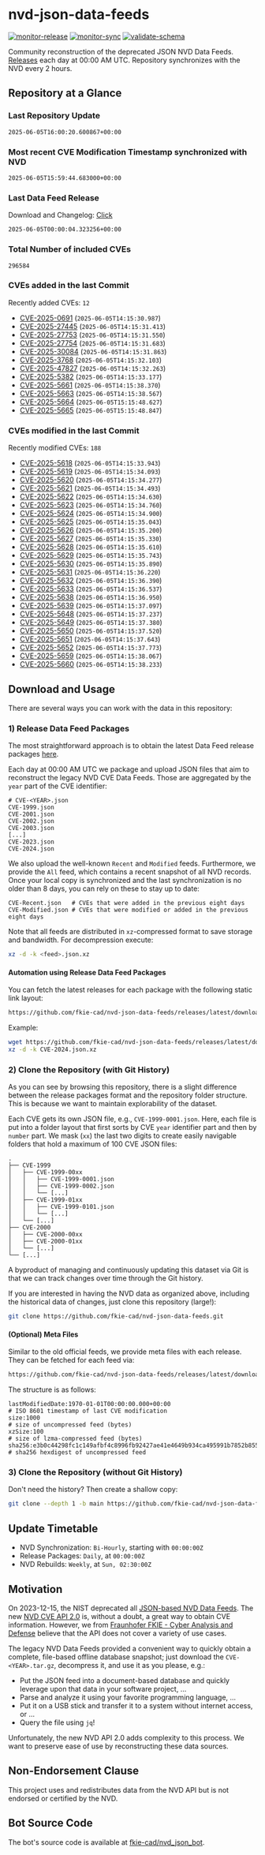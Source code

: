 # nvd-json-data-feeds

[![monitor-release](https://github.com/fkie-cad/nvd-json-data-feeds/actions/workflows/monitor_release.yml/badge.svg)](https://github.com/fkie-cad/nvd-json-data-feeds/actions/workflows/monitor_release.yml)
[![monitor-sync](https://github.com/fkie-cad/nvd-json-data-feeds/actions/workflows/monitor_sync.yml/badge.svg)](https://github.com/fkie-cad/nvd-json-data-feeds/actions/workflows/monitor_sync.yml)
[![validate-schema](https://github.com/fkie-cad/nvd-json-data-feeds/actions/workflows/validate_schema.yml/badge.svg)](https://github.com/fkie-cad/nvd-json-data-feeds/actions/workflows/validate_schema.yml)

Community reconstruction of the deprecated JSON NVD Data Feeds.
[Releases](https://github.com/fkie-cad/nvd-json-data-feeds/releases/latest) each day at 00:00 AM UTC.
Repository synchronizes with the NVD every 2 hours.

## Repository at a Glance

### Last Repository Update

```plain
2025-06-05T16:00:20.600867+00:00
```

### Most recent CVE Modification Timestamp synchronized with NVD

```plain
2025-06-05T15:59:44.683000+00:00
```

### Last Data Feed Release

Download and Changelog: [Click](https://github.com/fkie-cad/nvd-json-data-feeds/releases/latest)

```plain
2025-06-05T00:00:04.323256+00:00
```

### Total Number of included CVEs

```plain
296584
```

### CVEs added in the last Commit

Recently added CVEs: `12`

- [CVE-2025-0691](CVE-2025/CVE-2025-06xx/CVE-2025-0691.json) (`2025-06-05T14:15:30.987`)
- [CVE-2025-27445](CVE-2025/CVE-2025-274xx/CVE-2025-27445.json) (`2025-06-05T14:15:31.413`)
- [CVE-2025-27753](CVE-2025/CVE-2025-277xx/CVE-2025-27753.json) (`2025-06-05T14:15:31.550`)
- [CVE-2025-27754](CVE-2025/CVE-2025-277xx/CVE-2025-27754.json) (`2025-06-05T14:15:31.683`)
- [CVE-2025-30084](CVE-2025/CVE-2025-300xx/CVE-2025-30084.json) (`2025-06-05T14:15:31.863`)
- [CVE-2025-3768](CVE-2025/CVE-2025-37xx/CVE-2025-3768.json) (`2025-06-05T14:15:32.103`)
- [CVE-2025-47827](CVE-2025/CVE-2025-478xx/CVE-2025-47827.json) (`2025-06-05T14:15:32.263`)
- [CVE-2025-5382](CVE-2025/CVE-2025-53xx/CVE-2025-5382.json) (`2025-06-05T14:15:33.177`)
- [CVE-2025-5661](CVE-2025/CVE-2025-56xx/CVE-2025-5661.json) (`2025-06-05T14:15:38.370`)
- [CVE-2025-5663](CVE-2025/CVE-2025-56xx/CVE-2025-5663.json) (`2025-06-05T14:15:38.567`)
- [CVE-2025-5664](CVE-2025/CVE-2025-56xx/CVE-2025-5664.json) (`2025-06-05T15:15:48.627`)
- [CVE-2025-5665](CVE-2025/CVE-2025-56xx/CVE-2025-5665.json) (`2025-06-05T15:15:48.847`)


### CVEs modified in the last Commit

Recently modified CVEs: `188`

- [CVE-2025-5618](CVE-2025/CVE-2025-56xx/CVE-2025-5618.json) (`2025-06-05T14:15:33.943`)
- [CVE-2025-5619](CVE-2025/CVE-2025-56xx/CVE-2025-5619.json) (`2025-06-05T14:15:34.093`)
- [CVE-2025-5620](CVE-2025/CVE-2025-56xx/CVE-2025-5620.json) (`2025-06-05T14:15:34.277`)
- [CVE-2025-5621](CVE-2025/CVE-2025-56xx/CVE-2025-5621.json) (`2025-06-05T14:15:34.493`)
- [CVE-2025-5622](CVE-2025/CVE-2025-56xx/CVE-2025-5622.json) (`2025-06-05T14:15:34.630`)
- [CVE-2025-5623](CVE-2025/CVE-2025-56xx/CVE-2025-5623.json) (`2025-06-05T14:15:34.760`)
- [CVE-2025-5624](CVE-2025/CVE-2025-56xx/CVE-2025-5624.json) (`2025-06-05T14:15:34.900`)
- [CVE-2025-5625](CVE-2025/CVE-2025-56xx/CVE-2025-5625.json) (`2025-06-05T14:15:35.043`)
- [CVE-2025-5626](CVE-2025/CVE-2025-56xx/CVE-2025-5626.json) (`2025-06-05T14:15:35.200`)
- [CVE-2025-5627](CVE-2025/CVE-2025-56xx/CVE-2025-5627.json) (`2025-06-05T14:15:35.330`)
- [CVE-2025-5628](CVE-2025/CVE-2025-56xx/CVE-2025-5628.json) (`2025-06-05T14:15:35.610`)
- [CVE-2025-5629](CVE-2025/CVE-2025-56xx/CVE-2025-5629.json) (`2025-06-05T14:15:35.743`)
- [CVE-2025-5630](CVE-2025/CVE-2025-56xx/CVE-2025-5630.json) (`2025-06-05T14:15:35.890`)
- [CVE-2025-5631](CVE-2025/CVE-2025-56xx/CVE-2025-5631.json) (`2025-06-05T14:15:36.220`)
- [CVE-2025-5632](CVE-2025/CVE-2025-56xx/CVE-2025-5632.json) (`2025-06-05T14:15:36.390`)
- [CVE-2025-5633](CVE-2025/CVE-2025-56xx/CVE-2025-5633.json) (`2025-06-05T14:15:36.537`)
- [CVE-2025-5638](CVE-2025/CVE-2025-56xx/CVE-2025-5638.json) (`2025-06-05T14:15:36.950`)
- [CVE-2025-5639](CVE-2025/CVE-2025-56xx/CVE-2025-5639.json) (`2025-06-05T14:15:37.097`)
- [CVE-2025-5648](CVE-2025/CVE-2025-56xx/CVE-2025-5648.json) (`2025-06-05T14:15:37.237`)
- [CVE-2025-5649](CVE-2025/CVE-2025-56xx/CVE-2025-5649.json) (`2025-06-05T14:15:37.380`)
- [CVE-2025-5650](CVE-2025/CVE-2025-56xx/CVE-2025-5650.json) (`2025-06-05T14:15:37.520`)
- [CVE-2025-5651](CVE-2025/CVE-2025-56xx/CVE-2025-5651.json) (`2025-06-05T14:15:37.643`)
- [CVE-2025-5652](CVE-2025/CVE-2025-56xx/CVE-2025-5652.json) (`2025-06-05T14:15:37.773`)
- [CVE-2025-5659](CVE-2025/CVE-2025-56xx/CVE-2025-5659.json) (`2025-06-05T14:15:38.067`)
- [CVE-2025-5660](CVE-2025/CVE-2025-56xx/CVE-2025-5660.json) (`2025-06-05T14:15:38.233`)


## Download and Usage

There are several ways you can work with the data in this repository:

### 1) Release Data Feed Packages

The most straightforward approach is to obtain the latest Data Feed release packages [here](https://github.com/fkie-cad/nvd-json-data-feeds/releases/latest).

Each day at 00:00 AM UTC we package and upload JSON files that aim to reconstruct the legacy NVD CVE Data Feeds.
Those are aggregated by the `year` part of the CVE identifier:

```
# CVE-<YEAR>.json
CVE-1999.json
CVE-2001.json
CVE-2002.json
CVE-2003.json
[...]
CVE-2023.json
CVE-2024.json
```

We also upload the well-known `Recent` and `Modified` feeds.
Furthermore, we provide the `All` feed, which contains a recent snapshot of all NVD records.
Once your local copy is synchronized and the last synchronization is no older than 8 days, you can rely on these to stay up to date:

```plain
CVE-Recent.json   # CVEs that were added in the previous eight days
CVE-Modified.json # CVEs that were modified or added in the previous eight days
```

Note that all feeds are distributed in `xz`-compressed format to save storage and bandwidth.
For decompression execute:

```sh
xz -d -k <feed>.json.xz
```

#### Automation using Release Data Feed Packages

You can fetch the latest releases for each package with the following static link layout:

```sh
https://github.com/fkie-cad/nvd-json-data-feeds/releases/latest/download/CVE-<YEAR>.json.xz
```

Example:

```sh
wget https://github.com/fkie-cad/nvd-json-data-feeds/releases/latest/download/CVE-2024.json.xz
xz -d -k CVE-2024.json.xz
```

### 2) Clone the Repository (with Git History)

As you can see by browsing this repository, there is a slight difference between the release packages format and the repository folder structure.
This is because we want to maintain explorability of the dataset.

Each CVE gets its own JSON file, e.g., `CVE-1999-0001.json`.
Here, each file is put into a folder layout that first sorts by CVE `year` identifier part and then by `number` part.
We mask (`xx`) the last two digits to create easily navigable folders that hold a maximum of 100 CVE JSON files:

```plain
.
├── CVE-1999
│   ├── CVE-1999-00xx
│   │   ├── CVE-1999-0001.json
│   │   ├── CVE-1999-0002.json
│   │   └── [...]
│   ├── CVE-1999-01xx
│   │   ├── CVE-1999-0101.json
│   │   └── [...]
│   └── [...]
├── CVE-2000
│   ├── CVE-2000-00xx
│   ├── CVE-2000-01xx
│   └── [...]
└── [...]
```

A byproduct of managing and continuously updating this dataset via Git is that we can track changes over time through the Git history.

If you are interested in having the NVD data as organized above, including the historical data of changes, just clone this repository (large!):

```sh
git clone https://github.com/fkie-cad/nvd-json-data-feeds.git
```

#### (Optional) Meta Files

Similar to the old official feeds, we provide meta files with each release. They can be fetched for each feed via:

```sh
https://github.com/fkie-cad/nvd-json-data-feeds/releases/latest/download/CVE-<YEAR>.meta
```

The structure is as follows:

```plain
lastModifiedDate:1970-01-01T00:00:00.000+00:00                          # ISO 8601 timestamp of last CVE modification
size:1000                                                               # size of uncompressed feed (bytes)
xzSize:100                                                              # size of lzma-compressed feed (bytes)
sha256:e3b0c44298fc1c149afbf4c8996fb92427ae41e4649b934ca495991b7852b855 # sha256 hexdigest of uncompressed feed
```

### 3) Clone the Repository (without Git History)

Don't need the history? Then create a shallow copy:

```sh
git clone --depth 1 -b main https://github.com/fkie-cad/nvd-json-data-feeds.git
```


## Update Timetable

* NVD Synchronization: `Bi-Hourly`, starting with `00:00:00Z`
* Release Packages: `Daily`, at `00:00:00Z`
* NVD Rebuilds: `Weekly`, at `Sun, 02:30:00Z`


## Motivation

On 2023-12-15, the NIST deprecated all [JSON-based NVD Data Feeds](https://nvd.nist.gov/vuln/data-feeds#divRetirementBanner-1).
The new [NVD CVE API 2.0](https://nvd.nist.gov/developers/vulnerabilities) is, without a doubt, a great way to obtain CVE information.
However, we from [Fraunhofer FKIE - Cyber Analysis and Defense](https://www.fkie.fraunhofer.de/en/departments/cad.html) believe that the API does not cover a variety of use cases.

The legacy NVD Data Feeds provided a convenient way to quickly obtain a complete, file-based offline database snapshot; just download the `CVE-<YEAR>.tar.gz`, decompress it, and use it as you please, e.g.:

- Put the JSON feed into a document-based database and quickly leverage upon that data in your software project, ...
- Parse and analyze it using your favorite programming language, ...
- Put it on a USB stick and transfer it to a system without internet access, or ...
- Query the file using `jq`!

Unfortunately, the new NVD API 2.0 adds complexity to this process.
We want to preserve ease of use by reconstructing these data sources.

## Non-Endorsement Clause

This project uses and redistributes data from the NVD API but is not endorsed or certified by the NVD.

## Bot Source Code

The bot's source code is available at [fkie-cad/nvd\_json\_bot](https://github.com/fkie-cad/nvd_json_bot).